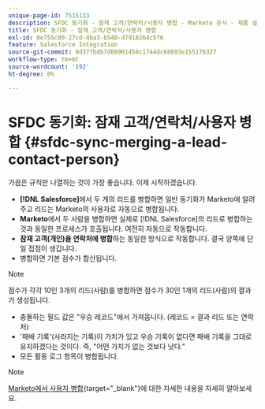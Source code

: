 ```yaml
---
unique-page-id: 7515133
description: SFDC 동기화 - 잠재 고객/연락처/사용자 병합 - Marketo 문서 - 제품 설명서
title: SFDC 동기화 - 잠재 고객/연락처/사용자 병합
exl-id: 0e755c80-27cd-4ba3-b540-d7918264c5f6
feature: Salesforce Integration
source-git-commit: 0d37fbdb7d08901458c1744dc68893e155176327
workflow-type: tm+mt
source-wordcount: '192'
ht-degree: 0%

---
```


# SFDC 동기화: 잠재 고객/연락처/사용자 병합 {#sfdc-sync-merging-a-lead-contact-person}

가끔은 규칙만 나열하는 것이 가장 좋습니다. 이제 시작하겠습니다.

* **[!DNL Salesforce]**&#x200B;에서 두 개의 리드를 병합하면 일반 동기화가 Marketo에 알려주고 리드는 Marketo의 사용자로 자동으로 병합됩니다.
* **Marketo**&#x200B;에서 두 사람을 병합하면 실제로 [!DNL Salesforce]의 리드로 병합하는 것과 동일한 프로세스가 호출됩니다. 여전히 자동으로 작동합니다.
* **잠재 고객(개인)을 연락처에 병합**&#x200B;하는 동일한 방식으로 작동합니다. 결국 양쪽에 단일 접점이 생깁니다.
* 병합하면 기본 점수가 합산됩니다.

>[!NOTE]
>
>점수가 각각 10인 3개의 리드(사람)를 병합하면 점수가 30인 1개의 리드(사람)의 결과가 생성됩니다.

* 충돌하는 필드 값은 &quot;우승 레코드&quot;에서 가져옵니다. (레코드 = 결과 리드 또는 연락처)
* &#39;패배 기록&#39;(사라지는 기록)이 가치가 있고 우승 기록이 없다면 패배 기록을 그대로 유지하겠다는 것이다. 즉, &quot;어떤 가치가 없는 것보다 낫다.&quot;
* 모든 활동 로그 항목이 병합됩니다.

>[!NOTE]
>
>[Marketo에서 사용자 병합](/help/marketo/product-docs/core-marketo-concepts/smart-lists-and-static-lists/managing-people-in-smart-lists/find-and-merge-duplicate-people.md){target="_blank"}에 대한 자세한 내용을 자세히 알아보세요.
